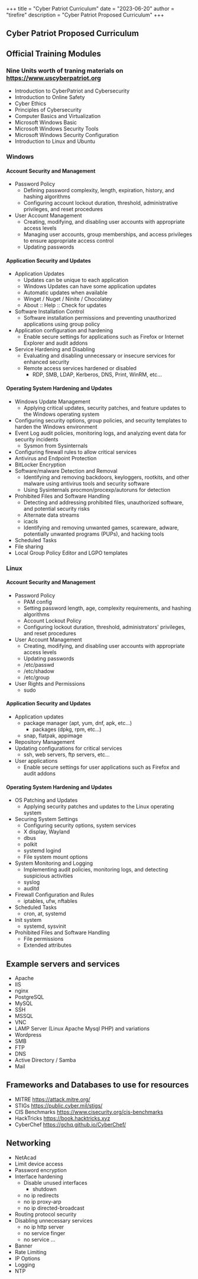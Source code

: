 +++
title = "Cyber Patriot Curriculum"
date = "2023-06-20"
author = "tirefire"
description = "Cyber Patriot Proposed Curriculum"
+++

## Cyber Patriot Proposed Curriculum

## Official Training Modules

### Nine Units worth of traning materials on https://www.uscyberpatriot.org

- Introduction to CyberPatriot and Cybersecurity
- Introduction to Online Safety
- Cyber Ethics
- Principles of Cybersecurity
- Computer Basics and Virtualization
- Microsoft Windows Basic
- Microsoft Windows Security Tools
- Microsoft Windows Security Configuration
- Introduction to Linux and Ubuntu


### Windows

#### Account Security and Management

- Password Policy
  - Defining password complexity, length, expiration, history, and hashing algorithms
  - Configuring account lockout duration, threshold, administrative privileges, and reset procedures
- User Account Management
  - Creating, modifying, and disabling user accounts with appropriate access levels
  - Managing user accounts, group memberships, and access privileges to ensure appropriate access control
  - Updating passwords

#### Application Security and Updates

- Application Updates
  - Updates can be unique to each application
  - Windows Updates can have some application updates
  - Automatic updates when available
  - Winget / Nuget / Ninite / Chocolatey
  - About :: Help :: Check for updates
- Software Installation Control
  - Software installation permissions and preventing unauthorized applications using group policy
- Application configuration and hardening
  - Enable secure settings for applications such as Firefox or Internet Explorer and audit addons
- Service Hardening and Disabling
  - Evaluating and disabling unnecessary or insecure services for enhanced security
  - Remote access services hardened or disabled
    - RDP, SMB, LDAP, Kerberos, DNS, Print, WinRM, etc...

#### Operating System Hardening and Updates

- Windows Update Management
  - Applying critical updates, security patches, and feature updates to the Windows operating system
- Configuring security options, group policies, and security templates to harden the Windows environment
- Event Log audit policies, monitoring logs, and analyzing event data for security incidents
  - Sysmon from Sysinternals
- Configuring firewall rules to allow critical services
- Antivirus and Endpoint Protection
- BitLocker Encryption
- Software/malware Detection and Removal
  - Identifying and removing backdoors, keyloggers, rootkits, and other malware using antivirus tools and security software
  - Using Sysinternals procmon/procexp/autoruns for detection
- Prohibited Files and Software Handling
  - Detecting and addressing prohibited files, unauthorized software, and potential security risks
  - Alternate data streams
  - icacls
  - Identifying and removing unwanted games, scareware, adware, potentially unwanted programs (PUPs), and hacking tools
- Scheduled Tasks
- File sharing
- Local Group Policy Editor and LGPO templates


### Linux

#### Account Security and Management

- Password Policy
  - PAM config
  - Setting password length, age, complexity requirements, and hashing algorithms
  - Account Lockout Policy
  - Configuring lockout duration, threshold, administrators' privileges, and reset procedures
- User Account Management
  - Creating, modifying, and disabling user accounts with appropriate access levels
  - Updating passwords
  - /etc/passwd
  - /etc/shadow
  - /etc/group
- User Rights and Permissions
  - sudo

#### Application Security and Updates

- Application updates
  - package manager (apt, yum, dnf, apk, etc...)
    - packages (dpkg, rpm, etc...)
  - snap, flatpak, appimage
- Repository Management
- Updating configurations for critical services
  - ssh, web servers, ftp servers, etc...
- User applications
  - Enable secure settings for user applications such as Firefox and audit addons

#### Operating System Hardening and Updates

- OS Patching and Updates
  - Applying security patches and updates to the Linux operating system
- Securing System Settings
  - Configuring security options, system services
  - X display, Wayland
  - dbus
  - polkit
  - systemd logind
  - File system mount options
- System Monitoring and Logging
  - Implementing audit policies, monitoring logs, and detecting suspicious activities
  - syslog
  - auditd
- Firewall Configuration and Rules
  - iptables, ufw, nftables
- Scheduled Tasks
  - cron, at, systemd
- Init system
  - systemd, sysvinit
- Prohibited Files and Software Handling
  - File permissions
  - Extended attributes


## Example servers and services
- Apache
- IIS
- nginx
- PostgreSQL
- MySQL
- SSH
- MSSQL
- VNC
- LAMP Server (Linux Apache Mysql PHP) and variations
- Wordpress
- SMB
- FTP
- DNS
- Active Directory / Samba
- Mail


## Frameworks and Databases to use for resources
- MITRE https://attack.mitre.org/
- STIGs https://public.cyber.mil/stigs/
- CIS Benchmarks https://www.cisecurity.org/cis-benchmarks
- HackTricks https://book.hacktricks.xyz
- CyberChef https://gchq.github.io/CyberChef/


## Networking
- NetAcad
- Limit device access
- Password encryption
- Interface hardening
  - Disable unused interfaces
    - shutdown
  - no ip redirects
  - no ip proxy-arp
  - no ip directed-broadcast
- Routing protocol security
- Disabling unnecessary services
  - no ip http server
  - no service finger
  - no service ...
- Banner
- Rate Limiting
- IP Options
- Logging
- NTP
